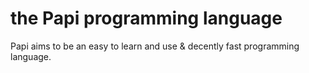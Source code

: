 # the Papi programming language

<p> Papi aims to be an easy to learn and use & decently fast programming language.</p>
